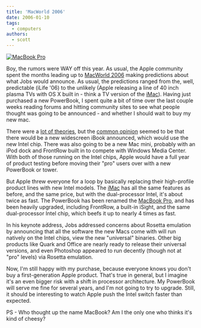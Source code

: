 ```yaml
---
title: 'MacWorld 2006'
date: 2006-01-10
tags:
  - computers
authors:
  - scott
---
```


[![MacBook Pro](/images/blog-photos/macbook.jpg)](http://www.apple.com/macbookpro/)

Boy, the rumors were WAY off this year. As usual, the Apple community spent the months leading up to [MacWorld 2006](http://macworldexpo.com/) making predictions about what Jobs would announce. As usual, the predictions ranged from the, well, predictable (iLife '06) to the unlikely (Apple releasing a line of 40 inch plasma TVs with OS X built in - think a TV version of the [iMac](http://www.apple.com/imac/)). Having just purchased a new PowerBook, I spent quite a bit of time over the last couple weeks reading forums and hitting community sites to see what people thought was going to be announced - and whether I should wait to buy my new mac.

There were a [lot of theories](http://www.chrisjdavis.org/2006/01/10/my-mwsf-predictions/), but the [common opinion](http://thinksecret.com/news/0601expo.html) seemed to be that there would be a new widescreen iBook announced, which would use the new Intel chip. There was also going to be a new Mac mini, probably with an iPod dock and FrontRow built in to compete with Windows Media Center. With both of those running on the Intel chips, Apple would have a full year of product testing before moving their "pro" users over with a new PowerBook or tower.

But Apple threw everyone for a loop by basically replacing their high-profile product lines with new Intel models. The [iMac](http://www.apple.com/imac/) has all the same features as before, and the same price, but with the dual-processor Intel, it's about twice as fast. The PowerBook has been renamed the [MacBook Pro](http://www.apple.com/macbookpro/), and has been heavily upgraded, including FrontRow, a built-in iSight, and the same dual-processor Intel chip, which beefs it up to nearly 4 times as fast.

In his keynote address, Jobs addressed concerns about Rosetta emulation by announcing that all the software the new Macs come with will run natively on the Intel chips, view the new "universal" binaries. Other big products like Quark and Office are nearly ready to release their universal versions, and even Photoshop appeared to run decently (though not at "pro" levels) via Rosetta emulation.

Now, I'm still happy with my purchase, because everyone knows you don't buy a first-generation Apple product. That's true in general, but I imagine it's an even bigger risk with a shift in processor architecture. My PowerBook will serve me fine for several years, and I'm not going to try to upgrade. Still, it should be interesting to watch Apple push the Intel switch faster than expected.

PS - Who thought up the name MacBook? Am I the only one who thinks it's kind of cheesy?

